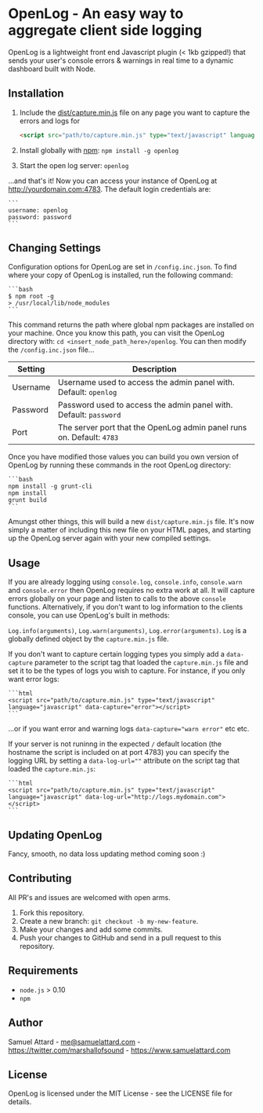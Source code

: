 OpenLog - An easy way to aggregate client side logging
======================================================

OpenLog is a lightweight front end Javascript plugin (< 1kb gzipped!) that sends your user's console errors & warnings in real time to a dynamic dashboard built with Node.

Installation
------------

1. Include the [dist/capture.min.js](dist/capture.min.js) file on any page you want to capture the errors and logs for

    ```html
    <script src="path/to/capture.min.js" type="text/javascript" language="javascript"></script>
    ```

2. Install globally with [npm](https://www.npmjs.com/about): `npm install -g openlog`
3. Start the open log server: `openlog`

...and that's it! Now you can access your instance of OpenLog at http://yourdomain.com:4783. The default login credentials are:

    ```
    username: openlog
    password: password
    ```

Changing Settings
------------

Configuration options for OpenLog are set in `/config.inc.json`. To find where your copy of OpenLog is installed, run the following command:

    ```bash
    $ npm root -g
    > /usr/local/lib/node_modules
    ```

This command returns the path where global npm packages are installed on your machine. Once you know this path, you can visit the OpenLog directory with: `cd <insert_node_path_here>/openlog`. You can then modify the `/config.inc.json` file...

| Setting  | Description                                                           |
|----------|-----------------------------------------------------------------------|
| Username | Username used to access the admin panel with. Default: `openlog`      |
| Password | Password used to access the admin panel with. Default: `password`     |
| Port     | The server port that the OpenLog admin panel runs on. Default: `4783` |

Once you have modified those values you can build you own version of OpenLog by running these commands in the root OpenLog directory:

    ```bash
    npm install -g grunt-cli
    npm install
    grunt build
    ```

Amungst other things, this will build a new `dist/capture.min.js` file. It's now simply a matter of including this new file on your HTML pages, and starting up the OpenLog server again with your new compiled settings.

Usage
------------
If you are already logging using `console.log`, `console.info`, `console.warn` and `console.error` then OpenLog requires no extra work at all.  It will capture errors globally on your page and listen to calls to the above `console` functions. Alternatively, if you don't want to log information to the clients console, you can use OpenLog's built in methods:

`Log.info(arguments)`, `Log.warn(arguments)`, `Log.error(arguments)`. `Log` is a globally defined object by the `capture.min.js` file.

If you don't want to capture certain logging types you simply add a `data-capture` parameter to the script tag that loaded the `capture.min.js` file and set it to be the types of logs you wish to capture.  For instance, if you only want error logs:

    ```html
    <script src="path/to/capture.min.js" type="text/javascript" language="javascript" data-capture="error"></script>
    ```

...or if you want error and warning logs `data-capture="warn error"` etc etc.

If your server is not runinng in the expected `/` default location (the hostname the script is included on at port 4783) you can specify the logging URL by setting a `data-log-url=""` attribute on the script tag that loaded the `capture.min.js`:

    ```html
    <script src="path/to/capture.min.js" type="text/javascript" language="javascript" data-log-url="http://logs.mydomain.com"></script>
    ```

Updating OpenLog
-----------------

Fancy, smooth, no data loss updating method coming soon :)

Contributing
---------

All PR's and issues are welcomed with open arms.

1. Fork this repository.
2. Create a new branch: `git checkout -b my-new-feature`.
3. Make your changes and add some commits.
4. Push your changes to GitHub and send in a pull request to this repository.

Requirements
------------

- `node.js` > 0.10
- `npm`

Author
-------

Samuel Attard - <me@samuelattard.com> - <https://twitter.com/marshallofsound> - <https://www.samuelattard.com>

License
-------

OpenLog is licensed under the MIT License - see the LICENSE file for details.
